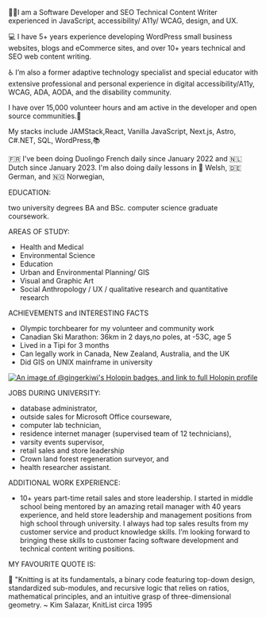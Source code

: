 👩‍💻I am a Software Developer and SEO Technical Content Writer experienced in JavaScript, accessibility/ A11y/ WCAG, design, and UX. 

💻 I have 5+ years experience developing WordPress small business websites, blogs and eCommerce sites, and over 10+ years technical and SEO web content writing.

♿ I’m also a former adaptive technology specialist and special educator with extensive professional and personal experience in digital accessibility/A11y, WCAG, ADA, AODA, and the disability community.

I have over 15,000 volunteer hours and am active in the developer and open source communities.🫶

My stacks include JAMStack,React, Vanilla JavaScript, Next.js, Astro, C#.NET, SQL, WordPress,📚 

🇫🇷 I've been doing Duolingo French daily since January 2022 and 
🇳🇱Dutch since January 2023. 
I'm also doing daily lessons in 🏴󠁧󠁢󠁷󠁬󠁳󠁿 Welsh, 🇩🇪 German, and 🇳🇴 Norwegian,

EDUCATION:

two university degrees BA and BSc.
computer science graduate coursework. 

AREAS OF STUDY:

- Health and Medical 
- Environmental Science 
- Education 
- Urban and Environmental Planning/ GIS
- Visual and Graphic Art
- Social Anthropology / UX / qualitative research and quantitative research 

ACHIEVEMENTS and INTERESTING FACTS

- Olympic torchbearer for my volunteer and community work
- Canadian Ski Marathon: 36km in 2 days,no poles, at -53C, age 5
- Lived in a Tipi for 3 months 
- Can legally work in Canada, New Zealand, Australia, and the UK
- Did GIS on UNIX mainframe in university

[![An image of @gingerkiwi's Holopin badges, and link to full Holopin profile](https://holopin.me/gingerkiwi)](https://holopin.io/@gingerkiwi)

JOBS DURING UNIVERSITY:

- database administrator, 
- outside sales for Microsoft Office courseware, 
- computer lab technician, 
- residence internet manager (supervised team of 12 technicians), 
- varsity events supervisor, 
- retail sales and store leadership 
- Crown land forest regeneration surveyor, and 
- health researcher assistant.

ADDITIONAL WORK EXPERIENCE:

- 10+ years part-time retail sales and store leadership. I started in middle school being mentored by an amazing retail manager with 40 years experience, and held store leadership and management positions from high school through university. 
I always had top sales results from my customer service and product knowledge skills. 
I’m looking forward to bringing these skills to customer facing software development and technical content writing positions. 

MY FAVOURITE QUOTE IS:

🧶 "Knitting is at its fundamentals, a binary code featuring top-down design, standardized sub-modules, and recursive logic that relies on ratios, mathematical principles, and an intuitive grasp of three-dimensional geometry.
~ Kim Salazar, KnitList circa 1995
